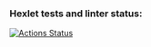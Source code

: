 ### Hexlet tests and linter status:
[![Actions Status](https://github.com/RuslanSalakhiev/frontend-project-lvl2/workflows/hexlet-check/badge.svg)](https://github.com/RuslanSalakhiev/frontend-project-lvl2/actions)